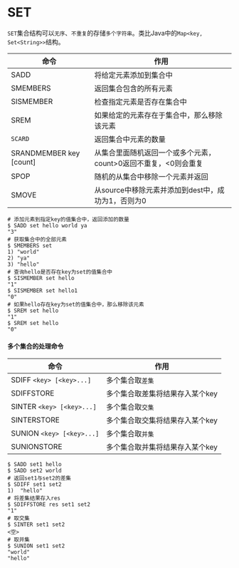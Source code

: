 # SET

`SET`集合结构可以`无序`、`不重复`的存储`多个字符串`。类比Java中的`Map<key, Set<String>>`结构。

| 命令                    | 作用                                                         |
| ----------------------- | ------------------------------------------------------------ |
| SADD                    | 将给定元素添加到集合中                                       |
| SMEMBERS                | 返回集合包含的所有元素                                       |
| SISMEMBER               | 检查指定元素是否存在集合中                                   |
| SREM                    | 如果给定的元素存在于集合中，那么移除该元素                   |
| `SCARD`                 | 返回集合中元素的数量                                         |
| SRANDMEMBER key [count] | 从集合里面随机返回一个或多个元素，count>0返回不重复，<0则会重复 |
| SPOP                    | 随机的从集合中移除一个元素并返回                             |
| SMOVE                   | 从source中移除元素并添加到dest中，成功为1，否则为0           |

```shell
# 添加元素到指定key的值集合中，返回添加的数量
$ SADD set hello world ya
"3"
# 获取集合中的全部元素
$ SMEMBERS set
1) "world"
2) "ya"
3) "hello"
# 查询hello是否存在key为set的值集合中
$ SISMEMBER set hello
"1"
$ SISMEMBER set hello1
"0"
# 如果hello存在key为set的值集合中，那么移除该元素
$ SREM set hello
"1"
$ SREM set hello
"0"
```

#### 多个集合的处理命令

| 命令                    | 作用                            |
| ----------------------- | ------------------------------- |
| SDIFF `<key> [<key>...]`  | 多个集合取`差集`                |
| SDIFFSTORE              | 多个集合取差集将结果存入某个key |
| SINTER `<key> [<key>...]` | 多个集合取`交集`                |
| SINTERSTORE             | 多个集合取交集将结果存入某个key |
| SUNION `<key> [<key>...]` | 多个集合取`并集`                |
| SUNIONSTORE             | 多个集合取并集将结果存入某个key |

```shell
$ SADD set1 hello
$ SADD set2 world
# 返回set1与set2的差集
$ SDIFF set1 set2
1)  "hello"
# 将差集结果存入res
$ SDIFFSTORE res set1 set2
"1"
# 取交集
$ SINTER set1 set2
<空>
# 取并集
$ SUNION set1 set2
"world"
"hello"
```
